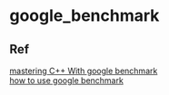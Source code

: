 # google_benchmark


## Ref
[mastering C++ With google benchmark](https://ashvardanian.com/posts/google-benchmark/)  
[how to use google benchmark](https://www.cnblogs.com/apocelipes/p/11067594.html)  
